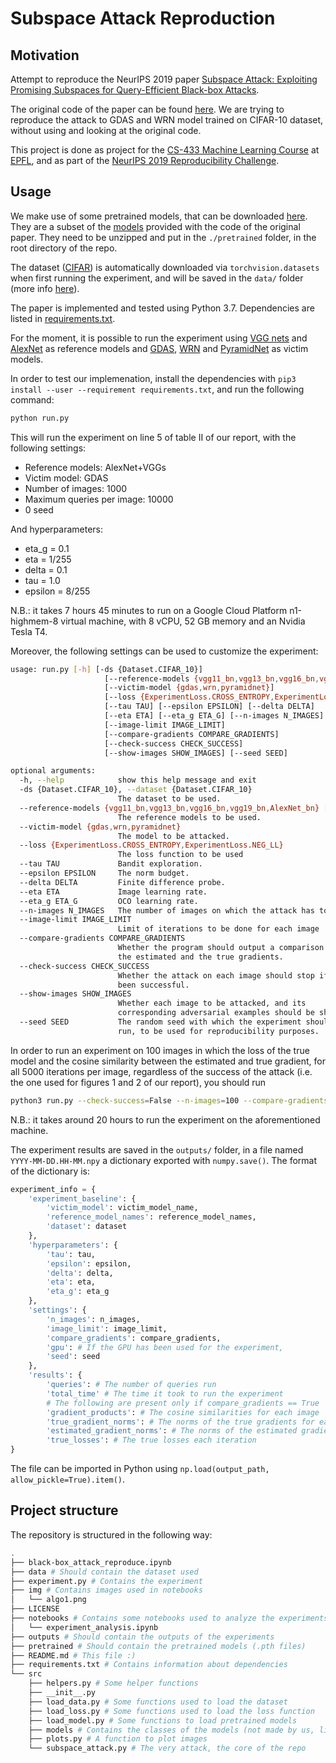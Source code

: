 # Subspace Attack Reproduction

## Motivation

Attempt to reproduce the NeurIPS 2019 paper [Subspace Attack: Exploiting Promising Subspaces for Query-Efficient Black-box Attacks](https://papers.nips.cc/paper/8638-subspace-attack-exploiting-promising-subspaces-for-query-efficient-black-box-attacks).

The original code of the paper can be found [here](https://github.com/ZiangYan/subspace-attack.pytorch). We are trying to reproduce the attack to GDAS and WRN model trained on CIFAR-10 dataset, without using and looking at the original code.

This project is done as project for the [CS-433 Machine Learning Course](https://www.epfl.ch/labs/mlo/machine-learning-cs-433/) at [EPFL](https://epfl.ch/en), and as part of the [NeurIPS 2019 Reproducibility Challenge](https://reproducibility-challenge.github.io/neurips2019/).

## Usage

We make use of some pretrained models, that can be downloaded [here](https://drive.google.com/file/d/1TA-UWYVDkCkNPOy1INjUU9321s-HA6RF/view?usp=sharing). They are a subset of the [models](https://drive.google.com/file/d/1aXTmN2AyNLdZ8zOeyLzpVbRHZRZD0fW0/view?usp=sharing) provided with the code of the original paper. They need to be unzipped and put in the `./pretrained` folder, in the root directory of the repo.

The dataset ([CIFAR](https://www.cs.toronto.edu/~kriz/cifar.html)) is automatically downloaded via `torchvision.datasets` when first running the experiment, and will be saved in the `data/` folder (more info [here](https://pytorch.org/docs/stable/torchvision/datasets.html#cifar)).

The paper is implemented and tested using Python 3.7. Dependencies are listed in [requirements.txt](requirements.txt).

For the moment, it is possible to run the experiment using [VGG nets](http://www.robots.ox.ac.uk/~vgg/research/very_deep/) and [AlexNet](https://papers.nips.cc/paper/4824-imagenet-classification-with-deep-convolutional-neural-networks.pdf) as reference models and [GDAS](https://arxiv.org/pdf/1910.04465.pdf), [WRN](https://arxiv.org/pdf/1605.07146.pdf) and [PyramidNet](https://arxiv.org/pdf/1610.02915.pdf) as victim models.

In order to test our implemenation, install the dependencies with `pip3 install --user --requirement requirements.txt`, and run the following command:

```bash
python run.py
```

This will run the experiment on line 5 of table II of our report, with the following settings:

- Reference models: AlexNet+VGGs
- Victim model: GDAS
- Number of images: 1000
- Maximum queries per image: 10000
- 0 seed
  
And hyperparameters:

- eta_g = 0.1
- eta = 1/255
- delta = 0.1
- tau = 1.0
- epsilon = 8/255

N.B.: it takes 7 hours 45 minutes to run on a Google Cloud Platform n1-highmem-8 virtual machine, with 8 vCPU, 52 GB memory and an Nvidia Tesla T4.

Moreover, the following settings can be used to customize the experiment:

```bash
usage: run.py [-h] [-ds {Dataset.CIFAR_10}]
                     [--reference-models {vgg11_bn,vgg13_bn,vgg16_bn,vgg19_bn,AlexNet_bn} [{vgg11_bn,vgg13_bn,vgg16_bn,vgg19_bn,AlexNet_bn} ...]]
                     [--victim-model {gdas,wrn,pyramidnet}]
                     [--loss {ExperimentLoss.CROSS_ENTROPY,ExperimentLoss.NEG_LL}]
                     [--tau TAU] [--epsilon EPSILON] [--delta DELTA]
                     [--eta ETA] [--eta_g ETA_G] [--n-images N_IMAGES]
                     [--image-limit IMAGE_LIMIT]
                     [--compare-gradients COMPARE_GRADIENTS]
                     [--check-success CHECK_SUCCESS]
                     [--show-images SHOW_IMAGES] [--seed SEED]

optional arguments:
  -h, --help            show this help message and exit
  -ds {Dataset.CIFAR_10}, --dataset {Dataset.CIFAR_10}
                        The dataset to be used.
  --reference-models {vgg11_bn,vgg13_bn,vgg16_bn,vgg19_bn,AlexNet_bn} [{vgg11_bn,vgg13_bn,vgg16_bn,vgg19_bn,AlexNet_bn} ...]
                        The reference models to be used.
  --victim-model {gdas,wrn,pyramidnet}
                        The model to be attacked.
  --loss {ExperimentLoss.CROSS_ENTROPY,ExperimentLoss.NEG_LL}
                        The loss function to be used
  --tau TAU             Bandit exploration.
  --epsilon EPSILON     The norm budget.
  --delta DELTA         Finite difference probe.
  --eta ETA             Image learning rate.
  --eta_g ETA_G         OCO learning rate.
  --n-images N_IMAGES   The number of images on which the attack has to be run
  --image-limit IMAGE_LIMIT
                        Limit of iterations to be done for each image
  --compare-gradients COMPARE_GRADIENTS
                        Whether the program should output a comparison between
                        the estimated and the true gradients.
  --check-success CHECK_SUCCESS
                        Whether the attack on each image should stop if it has
                        been successful.
  --show-images SHOW_IMAGES
                        Whether each image to be attacked, and its
                        corresponding adversarial examples should be shown
  --seed SEED           The random seed with which the experiment should be
                        run, to be used for reproducibility purposes.
```

In order to run an experiment on 100 images in which the loss of the true model and the cosine similarity between the estimated and true gradient, for all 5000 iterations per image, regardless of the success of the attack (i.e. the one used for figures 1 and 2 of our report), you should run

```bash
python3 run.py --check-success=False --n-images=100 --compare-gradients=True
```

N.B.: it takes around 20 hours to run the experiment on the aforementioned machine.

The experiment results are saved in the `outputs/` folder, in a file named `YYYY-MM-DD.HH-MM.npy` a dictionary exported with `numpy.save()`. The format of the dictionary is:

```python
experiment_info = {
    'experiment_baseline': {
        'victim_model': victim_model_name,
        'reference_model_names': reference_model_names,
        'dataset': dataset
    },
    'hyperparameters': {
        'tau': tau,
        'epsilon': epsilon,
        'delta': delta,
        'eta': eta,
        'eta_g': eta_g
    },
    'settings': {
        'n_images': n_images,
        'image_limit': image_limit,
        'compare_gradients': compare_gradients,
        'gpu': # If the GPU has been used for the experiment,
        'seed': seed
    },
    'results': {
        'queries': # The number of queries run
        'total_time' # The time it took to run the experiment
        # The following are present only if compare_gradients == True
        'gradient_products': # The cosine similarities for each image
        'true_gradient_norms': # The norms of the true gradients for each image
        'estimated_gradient_norms': # The norms of the estimated gradients for each image
        'true_losses': # The true losses each iteration
}
```

The file can be imported in Python using `np.load(output_path, allow_pickle=True).item()`.

## Project structure

The repository is structured in the following way:

```bash
.
├── black-box_attack_reproduce.ipynb
├── data # Should contain the dataset used
├── experiment.py # Contains the experiment
├── img # Contains images used in notebooks
│   └── algo1.png
├── LICENSE
├── notebooks # Contains some notebooks used to analyze the experiments
│   └── experiment_analysis.ipynb
├── outputs # Should contain the outputs of the experiments
├── pretrained # Should contain the pretrained models (.pth files)
├── README.md # This file :)
├── requirements.txt # Contains information about dependencies
└── src
    ├── helpers.py # Some helper functions
    ├── __init__.py
    ├── load_data.py # Some functions used to load the dataset
    ├── load_loss.py # Some functions used to load the loss function
    ├── load_model.py # Some functions to load pretrained models
    ├── models # Contains the classes of the models (not made by us, link to original repo above)
    ├── plots.py # A function to plot images
    └── subspace_attack.py # The very attack, the core of the repo
```
